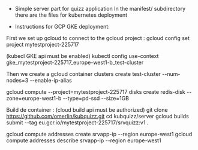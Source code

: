 * Simple server part for quizz application
In the manifest/ subdirectory there are the files for kubernetes deployment


* Instructions for GCP GKE deployment:

First we set up gcloud to connect to the gcloud project :
gcloud config set project mytestproject-225717

(kubecl GKE api must be enabled)
kubectl config use-context gke_mytestproject-225717_europe-west1-b_test-cluster

Then we create a 
gcloud container clusters create test-cluster --num-nodes=3 --enable-ip-alias

gcloud compute --project=mytestproject-225717 disks create redis-disk --zone=europe-west1-b --type=pd-ssd --size=1GB


Build de container : (cloud build api must be authorized)
git clone https://github.com/omerlin/kubquizz.git
cd kubquizz/server
gcloud builds submit --tag eu.gcr.io/mytestproject-225717/srvquizz:v1 .

gcloud compute addresses create srvapp-ip --region europe-west1
gcloud compute addresses describe srvapp-ip --region europe-west1



